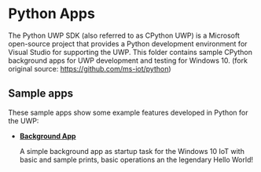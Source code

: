 # Python Apps
The Python UWP SDK (also referred to as CPython UWP) is a Microsoft open-source project that provides a Python development environment for Visual Studio for supporting the UWP. This folder contains sample CPython background apps for UWP development and testing for Windows 10. (fork original source: https://github.com/ms-iot/python)

## Sample apps
These sample apps show some example features developed in Python for the UWP:
- [**Background App**](/Python/BackgroundApp)

  A simple background app as startup task for the Windows 10 IoT with basic and sample prints, basic operations an the legendary Hello World!
